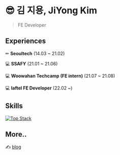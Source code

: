 # 😎 김 지용, JiYong Kim

> FE Developer

## Experiences

✏ **Seoultech** (14.03 ~ 21.02)

💻 **SSAFY** (21.01 ~ 21.06)

💻 **Woowahan Techcamp (FE intern)** (21.07 ~ 21.08)

💻 **laftel FE Developer** (22.02 ~)


## Skills

[![Top Stack](https://widget.realdeveloper.pro/api/top?stack=TypeScript,JavaScript,React)](https://github.com/jiyong1)


## More..

✍️ [blog](https://jiyong1.github.io)
